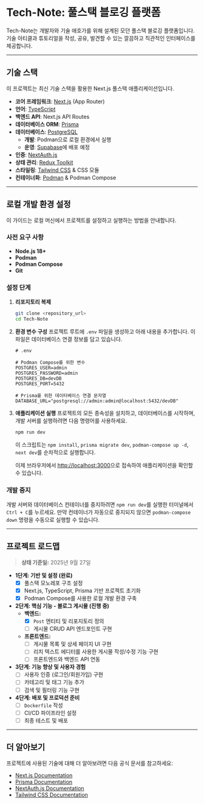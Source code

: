 # Tech-Note: 풀스택 블로깅 플랫폼

Tech-Note는 개발자와 기술 애호가를 위해 설계된 모던 풀스택 블로깅 플랫폼입니다. 기술 아티클과 튜토리얼을 작성, 공유, 발견할 수 있는 깔끔하고 직관적인 인터페이스를 제공합니다.

---

## 기술 스택

이 프로젝트는 최신 기술 스택을 활용한 Next.js 풀스택 애플리케이션입니다.

*   **코어 프레임워크**: [Next.js](https://nextjs.org/) (App Router)
*   **언어**: [TypeScript](https://www.typescriptlang.org/)
*   **백엔드 API**: Next.js API Routes
*   **데이터베이스 ORM**: [Prisma](https.www.prisma.io/)
*   **데이터베이스**: [PostgreSQL](https://www.postgresql.org/)
    *   **개발**: Podman으로 로컬 환경에서 실행
    *   **운영**: [Supabase](https://supabase.com/)에 배포 예정
*   **인증**: [NextAuth.js](https://next-auth.js.org/)
*   **상태 관리**: [Redux Toolkit](https://redux-toolkit.js.org/)
*   **스타일링**: [Tailwind CSS](https://tailwindcss.com/) & CSS 모듈
*   **컨테이너화**: [Podman](https.podman.io/) & Podman Compose

---

## 로컬 개발 환경 설정

이 가이드는 로컬 머신에서 프로젝트를 설정하고 실행하는 방법을 안내합니다.

### 사전 요구 사항

*   **Node.js 18+**
*   **Podman**
*   **Podman Compose**
*   **Git**

### 설정 단계

1.  **리포지토리 복제**
    ```bash
    git clone <repository_url>
    cd Tech-Note
    ```

2.  **환경 변수 구성**
    프로젝트 루트에 `.env` 파일을 생성하고 아래 내용을 추가합니다. 이 파일은 데이터베이스 연결 정보를 담고 있습니다.
    ```env
    # .env

    # Podman Compose를 위한 변수
    POSTGRES_USER=admin
    POSTGRES_PASSWORD=admin
    POSTGRES_DB=devDB
    POSTGRES_PORT=5432

    # Prisma를 위한 데이터베이스 연결 문자열
    DATABASE_URL="postgresql://admin:admin@localhost:5432/devDB"
    ```

3.  **애플리케이션 실행**
    프로젝트의 모든 종속성을 설치하고, 데이터베이스를 시작하며, 개발 서버를 실행하려면 다음 명령어를 사용하세요.
    ```bash
    npm run dev
    ```
    이 스크립트는 `npm install`, `prisma migrate dev`, `podman-compose up -d`, `next dev`를 순차적으로 실행합니다.

    이제 브라우저에서 [http://localhost:3000](http://localhost:3000)으로 접속하여 애플리케이션을 확인할 수 있습니다.

### 개발 중지

개발 서버와 데이터베이스 컨테이너를 중지하려면 `npm run dev`를 실행한 터미널에서 `Ctrl + C`를 누르세요. 만약 컨테이너가 자동으로 중지되지 않으면 `podman-compose down` 명령을 수동으로 실행할 수 있습니다.

---

## 프로젝트 로드맵

> **상태 기준일:** 2025년 9월 27일

- **1단계: 기반 및 설정 (완료)**
    - [x] 풀스택 모노레포 구조 설정
    - [x] Next.js, TypeScript, Prisma 기반 프로젝트 초기화
    - [x] Podman Compose를 사용한 로컬 개발 환경 구축

- **2단계: 핵심 기능 - 블로그 게시물 (진행 중)**
    - **백엔드:**
        - [x] `Post` 엔티티 및 리포지토리 정의
        - [ ] 게시물 CRUD API 엔드포인트 구현
    - **프론트엔드:**
        - [ ] 게시물 목록 및 상세 페이지 UI 구현
        - [ ] 리치 텍스트 에디터를 사용한 게시물 작성/수정 기능 구현
        - [ ] 프론트엔드와 백엔드 API 연동

- **3단계: 기능 향상 및 사용자 경험**
    - [ ] 사용자 인증 (로그인/회원가입) 구현
    - [ ] 카테고리 및 태그 기능 추가
    - [ ] 검색 및 필터링 기능 구현

- **4단계: 배포 및 프로덕션 준비**
    - [ ] `Dockerfile` 작성
    - [ ] CI/CD 파이프라인 설정
    - [ ] 최종 테스트 및 배포

---

## 더 알아보기

프로젝트에 사용된 기술에 대해 더 알아보려면 다음 공식 문서를 참고하세요:

- [Next.js Documentation](https://nextjs.org/docs)
- [Prisma Documentation](https://www.prisma.io/docs/)
- [NextAuth.js Documentation](https://next-auth.js.org/getting-started/introduction)
- [Tailwind CSS Documentation](https://tailwindcss.com/docs)